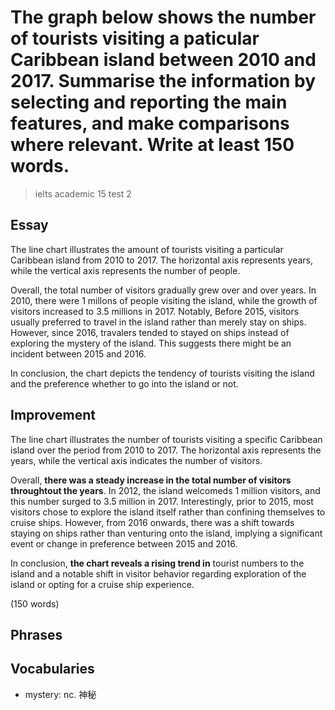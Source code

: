 # The graph below shows the number of tourists visiting a paticular Caribbean island between 2010 and 2017. Summarise the information by selecting and reporting the main features, and make comparisons where relevant. Write at least 150 words.

> ielts academic 15 test 2

## Essay

The line chart illustrates the amount of tourists visiting a particular Caribbean island from 2010 to 2017. The horizontal axis represents years, while the vertical axis represents the number of people.

Overall, the total number of visitors gradually grew over and over years. In 2010, there were 1 millons of people visiting the island, while the growth of visitors increased to 3.5 millions in 2017. Notably, Before 2015, visitors usually preferred to travel in the island rather than merely stay on ships. However, since 2016, travalers tended to stayed on ships instead of exploring the mystery of the island. This suggests there might be an incident between 2015 and 2016.

In conclusion, the chart depicts the tendency of tourists visiting the island and the preference whether to go into the island or not.

## Improvement

The line chart illustrates the number of tourists visiting a specific Caribbean island over the period from 2010 to 2017. The horizontal axis represents the years, while the vertical axis indicates the number of visitors.

Overall, **there was a steady increase in the total number of visitors throughtout the years**. In 2012, the island welcomeds 1 million visitors, and this number surged to 3.5 million in 2017. Interestingly, prior to 2015, most visitors chose to explore the island itself rather than confining themselves to cruise ships. However, from 2016 onwards, there was a shift towards staying on ships rather than venturing onto the island, implying a significant event or change in preference between 2015 and 2016.

In conclusion, **the chart reveals a rising trend in** tourist numbers to the island and a notable shift in visitor behavior regarding exploration of the island or opting for a cruise ship experience.

(150 words)

## Phrases

## Vocabularies

- mystery: nc. 神秘